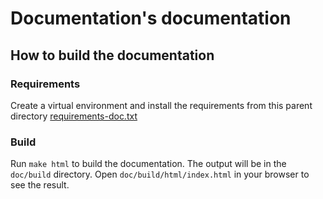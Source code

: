 # Documentation's documentation

## How to build the documentation

### Requirements

Create a virtual environment and install the requirements from this parent directory [requirements-doc.txt](../requirements-doc.txt)

### Build

Run `make html` to build the documentation. The output will be in the `doc/build` directory. Open `doc/build/html/index.html` in your browser to see the result.
